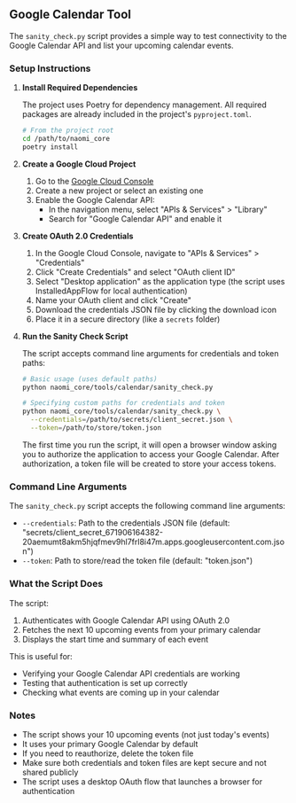 ## Google Calendar Tool

The `sanity_check.py` script provides a simple way to test connectivity to the Google Calendar API and list your upcoming calendar events.

### Setup Instructions

1. **Install Required Dependencies**

   The project uses Poetry for dependency management. All required packages are already included in the project's `pyproject.toml`.

   ```bash
   # From the project root
   cd /path/to/naomi_core
   poetry install
   ```

2. **Create a Google Cloud Project**

   1. Go to the [Google Cloud Console](https://console.cloud.google.com/)
   2. Create a new project or select an existing one
   3. Enable the Google Calendar API:
      - In the navigation menu, select "APIs & Services" > "Library"
      - Search for "Google Calendar API" and enable it

3. **Create OAuth 2.0 Credentials**

   1. In the Google Cloud Console, navigate to "APIs & Services" > "Credentials"
   2. Click "Create Credentials" and select "OAuth client ID"
   3. Select "Desktop application" as the application type (the script uses InstalledAppFlow for local authentication)
   4. Name your OAuth client and click "Create"
   5. Download the credentials JSON file by clicking the download icon
   6. Place it in a secure directory (like a `secrets` folder)

4. **Run the Sanity Check Script**

   The script accepts command line arguments for credentials and token paths:

   ```bash
   # Basic usage (uses default paths)
   python naomi_core/tools/calendar/sanity_check.py
   
   # Specifying custom paths for credentials and token
   python naomi_core/tools/calendar/sanity_check.py \
     --credentials=/path/to/secrets/client_secret.json \
     --token=/path/to/store/token.json
   ```

   The first time you run the script, it will open a browser window asking you to authorize the application to access your Google Calendar. After authorization, a token file will be created to store your access tokens.

### Command Line Arguments

The `sanity_check.py` script accepts the following command line arguments:

- `--credentials`: Path to the credentials JSON file (default: "secrets/client_secret_671906164382-20aemumt8akm5hjqfmev9hl7frl8i47m.apps.googleusercontent.com.json")
- `--token`: Path to store/read the token file (default: "token.json")

### What the Script Does

The script:
1. Authenticates with Google Calendar API using OAuth 2.0
2. Fetches the next 10 upcoming events from your primary calendar
3. Displays the start time and summary of each event

This is useful for:
- Verifying your Google Calendar API credentials are working
- Testing that authentication is set up correctly
- Checking what events are coming up in your calendar

### Notes

- The script shows your 10 upcoming events (not just today's events)
- It uses your primary Google Calendar by default
- If you need to reauthorize, delete the token file
- Make sure both credentials and token files are kept secure and not shared publicly
- The script uses a desktop OAuth flow that launches a browser for authentication
